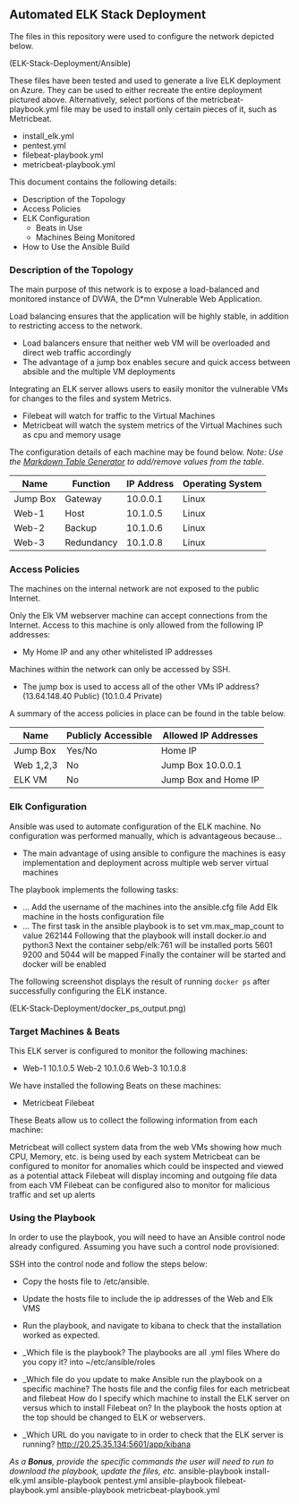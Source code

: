 ## Automated ELK Stack Deployment

The files in this repository were used to configure the network depicted below.

(ELK-Stack-Deployment/Ansible)

These files have been tested and used to generate a live ELK deployment on Azure. They can be used to either recreate the entire deployment pictured above. Alternatively, select portions of the metricbeat-playbook.yml file may be used to install only certain pieces of it, such as Metricbeat.

  - install_elk.yml
  - pentest.yml
  - filebeat-playbook.yml
  - metricbeat-playbook.yml
    

This document contains the following details:
- Description of the Topology
- Access Policies
- ELK Configuration
  - Beats in Use
  - Machines Being Monitored
- How to Use the Ansible Build


### Description of the Topology

The main purpose of this network is to expose a load-balanced and monitored instance of DVWA, the D*mn Vulnerable Web Application.

Load balancing ensures that the application will be highly stable, in addition to restricting access to the network.
- Load balancers ensure that neither web VM will be overloaded and direct web traffic accordingly
- The advantage of a jump box enables secure and quick access between absible and the multiple VM deployments

Integrating an ELK server allows users to easily monitor the vulnerable VMs for changes to the files and system Metrics.
- Filebeat will watch for traffic to the Virtual Machines
- Metricbeat will watch the system metrics of the Virtual Machines such as cpu and memory usage 

The configuration details of each machine may be found below.
_Note: Use the [Markdown Table Generator](http://www.tablesgenerator.com/markdown_tables) to add/remove values from the table_.

| Name     | Function | IP Address | Operating System |
|----------|----------|------------|------------------|
| Jump Box | Gateway  | 10.0.0.1   | Linux            |
| Web-1    | Host     | 10.1.0.5   | Linux            |
| Web-2    | Backup   | 10.1.0.6   | Linux            |
| Web-3    |Redundancy| 10.1.0.8   | Linux            |

### Access Policies

The machines on the internal network are not exposed to the public Internet. 

Only the Elk VM webserver machine can accept connections from the Internet. Access to this machine is only allowed from the following IP addresses:
- My Home IP and any other whitelisted IP addresses

Machines within the network can only be accessed by SSH.
- The jump box is used to access all of the other VMs 
  IP address? (13.64.148.40 Public) (10.1.0.4 Private)

A summary of the access policies in place can be found in the table below.

| Name     | Publicly Accessible | Allowed IP Addresses |
|----------|---------------------|----------------------|
| Jump Box | Yes/No              | Home IP              |
| Web 1,2,3| No                  | Jump Box 10.0.0.1    |
| ELK VM   | No                  | Jump Box and Home IP |

### Elk Configuration

Ansible was used to automate configuration of the ELK machine. No configuration was performed manually, which is advantageous because...
- The main advantage of using ansible to configure the machines is easy implementation and deployment across multiple web server virtual machines

The playbook implements the following tasks:

- ... Add the username of the machines into the ansible.cfg file
      Add Elk machine in the hosts configuration file
- ... The first task in the ansible playbook is to set vm.max_map_count to value 262144
      Following that the playbook will install docker.io and python3 
      Next the container sebp/elk:761 will be installed
      ports 5601 9200 and 5044 will be mapped
      Finally the container will be started and docker will be enabled

The following screenshot displays the result of running `docker ps` after successfully configuring the ELK instance.

(ELK-Stack-Deployment/docker_ps_output.png)

### Target Machines & Beats
This ELK server is configured to monitor the following machines:
- Web-1 10.1.0.5
  Web-2 10.1.0.6
  Web-3 10.1.0.8

We have installed the following Beats on these machines:
- Metricbeat
  Filebeat

These Beats allow us to collect the following information from each machine:

  Metricbeat will collect system data from the web VMs showing how much CPU, Memory, etc. is being used by each system
  Metricbeat can be configured to monitor for anomalies which could be inspected and viewed as a potential attack
  Filebeat will display incoming and outgoing file data from each VM 
  Filebeat can be configured also to monitor for malicious traffic and set up alerts

### Using the Playbook
In order to use the playbook, you will need to have an Ansible control node already configured. Assuming you have such a control node provisioned: 

SSH into the control node and follow the steps below:
- Copy the hosts file to /etc/ansible.
- Update the hosts file to include the ip addresses of the Web and Elk VMS
- Run the playbook, and navigate to kibana to check that the installation worked as expected.

- _Which file is the playbook?
   The playbooks are all .yml files
   Where do you copy it?
   into ~/etc/ansible/roles
- _Which file do you update to make Ansible run the playbook on a specific machine?
   The hosts file and the config files for each metricbeat and filebeat
   How do I specify which machine to install the ELK server on versus which to install Filebeat on?
   In the playbook the hosts option at the top should be changed to ELK or webservers. 
- _Which URL do you navigate to in order to check that the ELK server is running?
   http://20.25.35.134:5601/app/kibana

_As a **Bonus**, provide the specific commands the user will need to run to download the playbook, update the files, etc._
ansible-playbook install-elk.yml
ansible-playbook pentest.yml
ansible-playbook filebeat-playbook.yml
ansible-playbook metricbeat-playbook.yml
